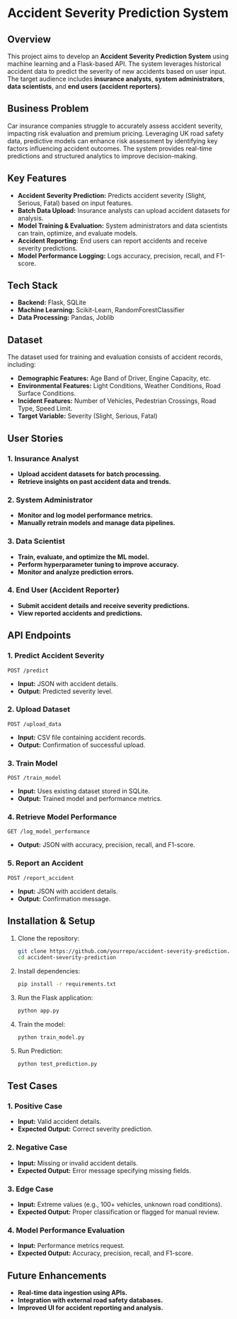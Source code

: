 # Accident Severity Prediction System

## Overview
This project aims to develop an **Accident Severity Prediction System** using machine learning and a Flask-based API. The system leverages historical accident data to predict the severity of new accidents based on user input. The target audience includes **insurance analysts**, **system administrators**, **data scientists**, and **end users (accident reporters)**.

## Business Problem
Car insurance companies struggle to accurately assess accident severity, impacting risk evaluation and premium pricing. Leveraging UK road safety data, predictive models can enhance risk assessment by identifying key factors influencing accident outcomes. The system provides real-time predictions and structured analytics to improve decision-making.

## Key Features
- **Accident Severity Prediction:** Predicts accident severity (Slight, Serious, Fatal) based on input features.
- **Batch Data Upload:** Insurance analysts can upload accident datasets for analysis.
- **Model Training & Evaluation:** System administrators and data scientists can train, optimize, and evaluate models.
- **Accident Reporting:** End users can report accidents and receive severity predictions.
- **Model Performance Logging:** Logs accuracy, precision, recall, and F1-score.

## Tech Stack
- **Backend:** Flask, SQLite
- **Machine Learning:** Scikit-Learn, RandomForestClassifier
- **Data Processing:** Pandas, Joblib

## Dataset
The dataset used for training and evaluation consists of accident records, including:
- **Demographic Features:** Age Band of Driver, Engine Capacity, etc.
- **Environmental Features:** Light Conditions, Weather Conditions, Road Surface Conditions.
- **Incident Features:** Number of Vehicles, Pedestrian Crossings, Road Type, Speed Limit.
- **Target Variable:** Severity (Slight, Serious, Fatal)

## User Stories
### **1. Insurance Analyst**
- **Upload accident datasets for batch processing.**
- **Retrieve insights on past accident data and trends.**

### **2. System Administrator**
- **Monitor and log model performance metrics.**
- **Manually retrain models and manage data pipelines.**

### **3. Data Scientist**
- **Train, evaluate, and optimize the ML model.**
- **Perform hyperparameter tuning to improve accuracy.**
- **Monitor and analyze prediction errors.**

### **4. End User (Accident Reporter)**
- **Submit accident details and receive severity predictions.**
- **View reported accidents and predictions.**

## API Endpoints
### **1. Predict Accident Severity**
`POST /predict`
- **Input:** JSON with accident details.
- **Output:** Predicted severity level.

### **2. Upload Dataset**
`POST /upload_data`
- **Input:** CSV file containing accident records.
- **Output:** Confirmation of successful upload.

### **3. Train Model**
`POST /train_model`
- **Input:** Uses existing dataset stored in SQLite.
- **Output:** Trained model and performance metrics.

### **4. Retrieve Model Performance**
`GET /log_model_performance`
- **Output:** JSON with accuracy, precision, recall, and F1-score.

### **5. Report an Accident**
`POST /report_accident`
- **Input:** JSON with accident details.
- **Output:** Confirmation message.

## Installation & Setup
1. Clone the repository:
   ```bash
   git clone https://github.com/yourrepo/accident-severity-prediction.git
   cd accident-severity-prediction
   ```
2. Install dependencies:
   ```bash
   pip install -r requirements.txt
   ```
3. Run the Flask application:
   ```bash
   python app.py
   ```
4. Train the model:
   ```bash
   python train_model.py
   ```
4. Run Prediction:
   ```bash
   python test_prediction.py
   ```

## Test Cases
### **1. Positive Case**
- **Input:** Valid accident details.
- **Expected Output:** Correct severity prediction.

### **2. Negative Case**
- **Input:** Missing or invalid accident details.
- **Expected Output:** Error message specifying missing fields.

### **3. Edge Case**
- **Input:** Extreme values (e.g., 100+ vehicles, unknown road conditions).
- **Expected Output:** Proper classification or flagged for manual review.

### **4. Model Performance Evaluation**
- **Input:** Performance metrics request.
- **Expected Output:** Accuracy, precision, recall, and F1-score.

## Future Enhancements
- **Real-time data ingestion using APIs.**
- **Integration with external road safety databases.**
- **Improved UI for accident reporting and analysis.**




